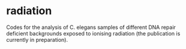 # radiation
Codes for the analysis of C. elegans samples of different DNA repair deficient backgrounds exposed to ionising radiation (the publication is currently in preparation).
